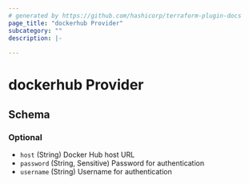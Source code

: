 ```yaml
---
# generated by https://github.com/hashicorp/terraform-plugin-docs
page_title: "dockerhub Provider"
subcategory: ""
description: |-
  
---
```


# dockerhub Provider





<!-- schema generated by tfplugindocs -->
## Schema

### Optional

- `host` (String) Docker Hub host URL
- `password` (String, Sensitive) Password for authentication
- `username` (String) Username for authentication
